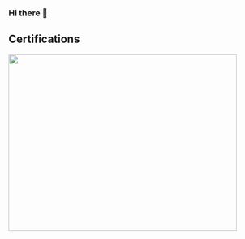 ### Hi there 👋

<!--
## Stats and MUL

![GitHub Stats](https://github-readme-stats-l10es.vercel.app/api?username=l10es&count_private=true&show_icons=true&theme=github_dark)
![GitHub Top Languages](https://github-readme-stats-l10es.vercel.app/api/top-langs/?username=l10es&layout=compact&theme=github_dark)
-->

## Certifications

<img src="./assets/AWS Certified Cloud Practitioner certificate.png" width="450" height="347.727">

<!--
**l10es/l10es** is a ✨ _special_ ✨ repository because its `README.md` (this file) appears on your GitHub profile.

Here are some ideas to get you started:

- 🔭 I’m currently working on ...
- 🌱 I’m currently learning ...
- 👯 I’m looking to collaborate on ...
- 🤔 I’m looking for help with ...
- 💬 Ask me about ...
- 📫 How to reach me: ...
- 😄 Pronouns: ...
- ⚡ Fun fact: ...
-->
